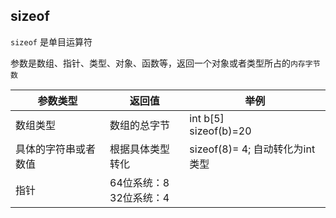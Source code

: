 <!--
 * @Description: 
 * @Version: 1.0
 * @Author: DaLao
 * @Email: dalao_li@163.com
 * @Date: 2021-02-20 23:32:58
 * @LastEditors: DaLao
 * @LastEditTime: 2022-01-09 21:37:41
-->

## sizeof

`sizeof` 是单目运算符

参数是数组、指针、类型、对象、函数等，返回一个对象或者类型所占的`内存字节数`


| 参数类型             | 返回值                     | 举例                            |
| -------------------- | -------------------------- | ------------------------------- |
| 数组类型             | 数组的总字节               | int b[5]<br>sizeof(b)=20        |
| 具体的字符串或者数值 | 根据具体类型转化           | sizeof(8)= 4; 自动转化为int类型 |
| 指针                 | 64位系统：8<br>32位系统：4 |